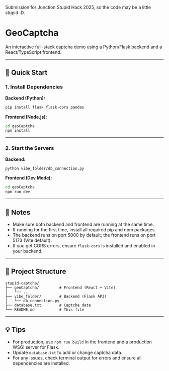 Submission for Junction Stupid Hack 2025, so the code may be a little stupid :D.

# GeoCaptcha

An interactive full-stack captcha demo using a Python/Flask backend and a React/TypeScript frontend.

---

## 🚀 Quick Start

### 1. Install Dependencies

**Backend (Python):**

```bash
pip install flask flask-cors pandas
```

**Frontend (Node.js):**

```bash
cd geoCaptcha
npm install
```

---

### 2. Start the Servers

**Backend:**

```bash
python vibe_folder/db_connection.py
```

**Frontend (Dev Mode):**

```bash
cd geoCaptcha
npm run dev
```

---

## 📝 Notes

- Make sure both backend and frontend are running at the same time.
- If running for the first time, install all required pip and npm packages.
- The backend runs on port 5000 by default; the frontend runs on port 5173 (Vite default).
- If you get CORS errors, ensure `flask-cors` is installed and enabled in your backend.

---

## 📂 Project Structure

```
stupid-captcha/
├── geoCaptcha/         # Frontend (React + Vite)
│   └── ...
├── vibe_folder/        # Backend (Flask API)
│   └── db_connection.py
├── database.txt        # Captcha data
└── README.md           # This file
```

---

## 💡 Tips

- For production, use `npm run build` in the frontend and a production WSGI server for Flask.
- Update `database.txt` to add or change captcha data.
- For any issues, check terminal output for errors and ensure all dependencies are installed.

